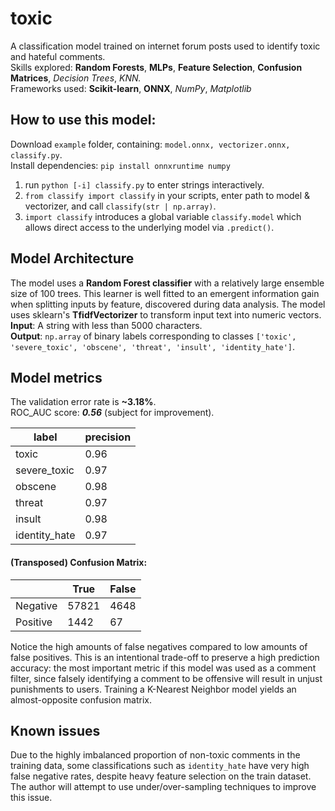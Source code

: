 # toxic
A classification model trained on internet forum posts used to identify toxic and hateful comments. <br>
Skills explored: **Random Forests**, **MLPs**, **Feature Selection**, **Confusion Matrices**, _Decision Trees_, _KNN._ <br>
Frameworks used: **Scikit-learn**, **ONNX**, _NumPy_, _Matplotlib_ <br>

## How to use this model: <br>
Download ```example``` folder, containing: ```model.onnx, vectorizer.onnx, classify.py```. <br>
Install dependencies: ```pip install onnxruntime numpy``` <br>
1. run ```python [-i] classify.py``` to enter strings interactively. <br>
2. ```from classify import classify``` in your scripts, enter path to model & vectorizer, and call ```classify(str | np.array)```. <br>
3. ```import classify``` introduces a global variable ```classify.model``` which allows direct access to the underlying model via ```.predict()```. <br>

## Model Architecture
The model uses a **Random Forest classifier** with a relatively large ensemble size of 100 trees. This learner is well fitted to an emergent information gain when splitting inputs by feature, discovered during data analysis. The model uses sklearn's **TfidfVectorizer** to transform input text into numeric vectors. <br>
**Input**: A string with less than 5000 characters. <br>
**Output**: ```np.array``` of binary labels corresponding to classes ```['toxic', 'severe_toxic', 'obscene', 'threat', 'insult', 'identity_hate']```. <br>

## Model metrics <br>
The validation error rate is **~3.18%**. <br>
ROC_AUC score: __*0.56*__ (subject for improvement). <br>

|  label  | precision |
| ------- | -------   |
| toxic | 0.96 |
| severe_toxic | 0.97 |
| obscene | 0.98   |
| threat | 0.97    |
| insult | 0.98    |
| identity_hate | 0.97   |

#### (Transposed) Confusion Matrix:
|          | True    | False   |
| -------- | ------- | ------- |
| Negative | 57821   | 4648    |
| Positive | 1442    | 67      |

Notice the high amounts of false negatives compared to low amounts of false positives. This is an intentional trade-off to preserve a high prediction accuracy: the most important metric if this model was used as a comment filter, since falsely identifying a comment to be offensive will result in unjust punishments to users. Training a K-Nearest Neighbor model yields an almost-opposite confusion matrix.<br>

## Known issues
Due to the highly imbalanced proportion of non-toxic comments in the training data, some classifications such as ```identity_hate``` have very high false negative rates, despite heavy feature selection on the train dataset. The author will attempt to use under/over-sampling techniques to improve this issue.
